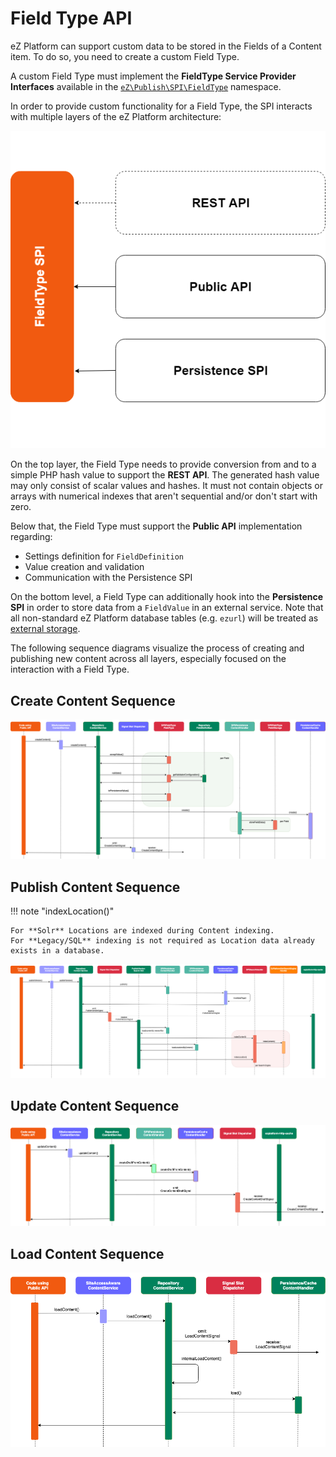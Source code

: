 # Field Type API

eZ Platform can support custom data to be stored in the Fields of a Content item.
To do so, you need to create a custom Field Type.

A custom Field Type must implement the **FieldType Service Provider Interfaces**
available in the [`eZ\Publish\SPI\FieldType`](https://github.com/ezsystems/ezpublish-kernel/tree/v7.5.5/eZ/Publish/SPI/FieldType) namespace.

In order to provide custom functionality for a Field Type, the SPI interacts with multiple layers of the eZ Platform architecture:

![Field Type Overview](img/field_type_overview.png)

On the top layer, the Field Type needs to provide conversion from and to a simple PHP hash value to support the **REST API**. The generated hash value may only consist of scalar values and hashes. It must not contain objects or arrays with numerical indexes that aren't sequential and/or don't start with zero.

Below that, the Field Type must support the **Public API** implementation regarding:

- Settings definition for `FieldDefinition`
- Value creation and validation
- Communication with the Persistence SPI

On the bottom level, a Field Type can additionally hook into the **Persistence SPI**
in order to store data from a `FieldValue` in an external service.
Note that all non-standard eZ Platform database tables (e.g. `ezurl`)
will be treated as [external storage](field_type_storage.md#external-storage).

The following sequence diagrams visualize the process of creating and publishing new content across all layers, especially focused on the interaction with a Field Type.

## Create Content Sequence

![Create Content Sequence](img/create_content_sequence.png)

## Publish Content Sequence

!!! note "indexLocation()"

    For **Solr** Locations are indexed during Content indexing.
    For **Legacy/SQL** indexing is not required as Location data already exists in a database.

![Publish Content Sequence](img/publish_content_sequence.png)

## Update Content Sequence

![Update Content Sequence](img/update_content_sequence.png)

## Load Content Sequence

![Load Content Sequence](img/load_content_sequence.png)
